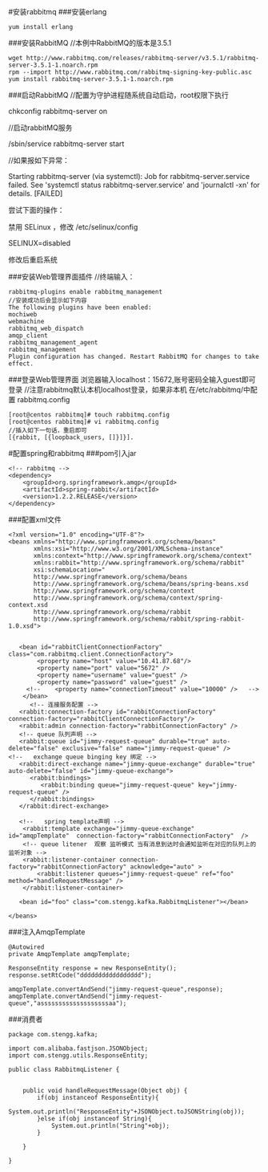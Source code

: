 #安装rabbitmq
###安装erlang
```
yum install erlang
```
###安装RabbitMQ
//本例中RabbitMQ的版本是3.5.1
```
wget http://www.rabbitmq.com/releases/rabbitmq-server/v3.5.1/rabbitmq-server-3.5.1-1.noarch.rpm
rpm --import http://www.rabbitmq.com/rabbitmq-signing-key-public.asc 
yum install rabbitmq-server-3.5.1-1.noarch.rpm
```
###启动RabbitMQ
//配置为守护进程随系统自动启动，root权限下执行

chkconfig rabbitmq-server on

//启动rabbitMQ服务

/sbin/service rabbitmq-server start

//如果报如下异常：

Starting rabbitmq-server (via systemctl):  Job for rabbitmq-server.service failed. See 'systemctl status rabbitmq-server.service' and 'journalctl -xn' for details. [FAILED]

尝试下面的操作：

禁用 SELinux ，修改 /etc/selinux/config

SELINUX=disabled

修改后重启系统

###安装Web管理界面插件
//终端输入：
```
rabbitmq-plugins enable rabbitmq_management
//安装成功后会显示如下内容
The following plugins have been enabled:
mochiweb
webmachine
rabbitmq_web_dispatch
amqp_client
rabbitmq_management_agent
rabbitmq_management
Plugin configuration has changed. Restart RabbitMQ for changes to take effect.
```
###登录Web管理界面
浏览器输入localhost：15672,账号密码全输入guest即可登录
//注意rabbitmq默认本机localhost登录，如果非本机
在/etc/rabbitmq/中配置 rabbitmq.config
```
[root@centos rabbitmq]# touch rabbitmq.config
[root@centos rabbitmq]# vi rabbitmq.config 
//插入如下一句话，重启即可
[{rabbit, [{loopback_users, []}]}].

```
#配置spring和rabbitmq
###pom引入jar
```
<!-- rabbitmq -->
<dependency>
	<groupId>org.springframework.amqp</groupId>
	<artifactId>spring-rabbit</artifactId>
	<version>1.2.2.RELEASE</version>
</dependency>
```
###配置xml文件
```
<?xml version="1.0" encoding="UTF-8"?>
<beans xmlns="http://www.springframework.org/schema/beans"
       xmlns:xsi="http://www.w3.org/2001/XMLSchema-instance"
       xmlns:context="http://www.springframework.org/schema/context"
       xmlns:rabbit="http://www.springframework.org/schema/rabbit"
       xsi:schemaLocation="
       http://www.springframework.org/schema/beans
       http://www.springframework.org/schema/beans/spring-beans.xsd
       http://www.springframework.org/schema/context
       http://www.springframework.org/schema/context/spring-context.xsd
       http://www.springframework.org/schema/rabbit
       http://www.springframework.org/schema/rabbit/spring-rabbit-1.0.xsd">
                
                
   <bean id="rabbitClientConnectionFactory" class="com.rabbitmq.client.ConnectionFactory">  
        <property name="host" value="10.41.87.68"/>  
        <property name="port" value="5672" />  
        <property name="username" value="guest" />  
        <property name="password" value="guest" />  
     <!--    <property name="connectionTimeout" value="10000" />   -->
    </bean>  
      <!-- 连接服务配置 -->
   <rabbit:connection-factory id="rabbitConnectionFactory"  connection-factory="rabbitClientConnectionFactory"/>
   <rabbit:admin connection-factory="rabbitConnectionFactory" />
   <!-- queue 队列声明 -->
   <rabbit:queue id="jimmy-request-queue" durable="true" auto-delete="false" exclusive="false" name="jimmy-request-queue" />
<!--   exchange queue binging key 绑定 -->
   <rabbit:direct-exchange name="jimmy-queue-exchange" durable="true" auto-delete="false" id="jimmy-queue-exchange">
      <rabbit:bindings>
         <rabbit:binding queue="jimmy-request-queue" key="jimmy-request-queue" />
      </rabbit:bindings>
   </rabbit:direct-exchange>

   <!--   spring template声明 -->
    <rabbit:template exchange="jimmy-queue-exchange"   id="amqpTemplate"  connection-factory="rabbitConnectionFactory"  />
    <!-- queue litener  观察 监听模式 当有消息到达时会通知监听在对应的队列上的监听对象 -->
    <rabbit:listener-container connection-factory="rabbitConnectionFactory" acknowledge="auto" >
        <rabbit:listener queues="jimmy-request-queue" ref="foo" method="handleRequestMessage" />
    </rabbit:listener-container>
  
   <bean id="foo" class="com.stengg.kafka.RabbitmqListener"></bean>
  
</beans>
```
###注入AmqpTemplate
```
@Autowired
private AmqpTemplate amqpTemplate;

ResponseEntity response = new ResponseEntity();
response.setRtCode("ddddddddddddddddd");

amqpTemplate.convertAndSend("jimmy-request-queue",response);
amqpTemplate.convertAndSend("jimmy-request-queue","asssssssssssssssssssaa");
```
###消费者
```
package com.stengg.kafka;

import com.alibaba.fastjson.JSONObject;
import com.stengg.utils.ResponseEntity;

public class RabbitmqListener {


	public void handleRequestMessage(Object obj) {
		if(obj instanceof ResponseEntity){
			System.out.println("ResponseEntity"+JSONObject.toJSONString(obj));
		}else if(obj instanceof String){
			System.out.println("String"+obj);
		}

	}

}

```
